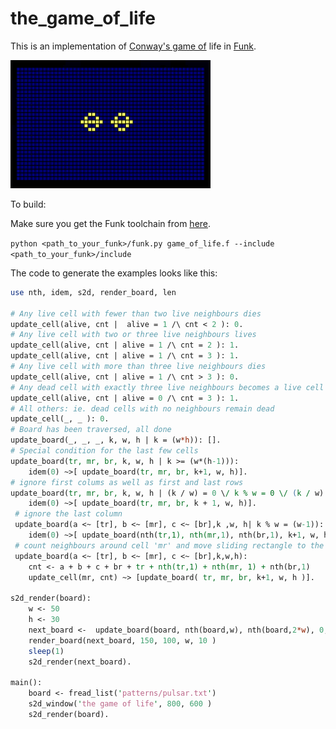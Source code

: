 # the_game_of_life

This is an implementation of [Conway's game of](https://en.wikipedia.org/wiki/Conway%27s_Game_of_Life) life in [Funk](https://github.com/diegovalverde/funk).

![](screenshots/pentadecatlon.gif)

To build:

Make sure you get the Funk toolchain from [here](https://github.com/diegovalverde/funk).

```python <path_to_your_funk>/funk.py game_of_life.f --include <path_to_your_funk>/include```

The code to generate the examples looks like this:

```perl
use nth, idem, s2d, render_board, len

# Any live cell with fewer than two live neighbours dies
update_cell(alive, cnt |  alive = 1 /\ cnt < 2 ): 0.
# Any live cell with two or three live neighbours lives
update_cell(alive, cnt | alive = 1 /\ cnt = 2 ): 1.
update_cell(alive, cnt | alive = 1 /\ cnt = 3 ): 1.
# Any live cell with more than three live neighbours dies
update_cell(alive, cnt | alive = 1 /\ cnt > 3 ): 0.
# Any dead cell with exactly three live neighbours becomes a live cell
update_cell(alive, cnt | alive = 0 /\ cnt = 3 ): 1.
# All others: ie. dead cells with no neighbours remain dead
update_cell(_, _ ): 0.
# Board has been traversed, all done
update_board(_, _, _, k, w, h | k = (w*h)): [].
# Special condition for the last few cells
update_board(tr, mr, br, k, w, h | k >= (w*(h-1))):
    idem(0) ~>[ update_board(tr, mr, br, k+1, w, h)].
# ignore first colums as well as first and last rows
update_board(tr, mr, br, k, w, h | (k / w) = 0 \/ k % w = 0 \/ (k / w) = (w-1) ):
    idem(0) ~>[ update_board(tr, mr, br, k + 1, w, h)].
 # ignore the last column
 update_board(a <~ [tr], b <~ [mr], c <~ [br],k ,w, h| k % w = (w-1)):
    idem(0) ~>[ update_board(nth(tr,1), nth(mr,1), nth(br,1), k+1, w, h)].
 # count neighbours around cell 'mr' and move sliding rectangle to the left
 update_board(a <~ [tr], b <~ [mr], c <~ [br],k,w,h):
    cnt <- a + b + c + br + tr + nth(tr,1) + nth(mr, 1) + nth(br,1)
    update_cell(mr, cnt) ~> [update_board( tr, mr, br, k+1, w, h )].

s2d_render(board):
    w <- 50
    h <- 30
    next_board <-  update_board(board, nth(board,w), nth(board,2*w), 0, w, h)
    render_board(next_board, 150, 100, w, 10 )
    sleep(1)
    s2d_render(next_board).

main():
    board <- fread_list('patterns/pulsar.txt')
    s2d_window('the game of life', 800, 600 )
    s2d_render(board).

```
